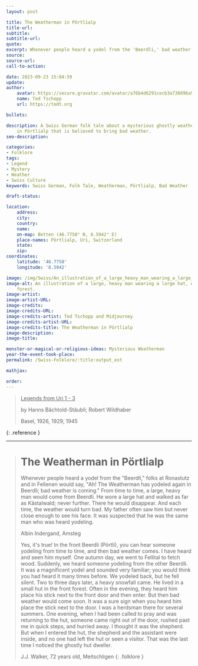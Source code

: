 ```yaml
---
layout: post

title: The Weatherman in Pörtlialp
title-url:
subtitle:
subtitle-url:
quote:
excerpt: Whenever people heard a yodel from the 'Beerdli,' bad weather is coming.
source:
source-url:
call-to-action:

date: 2023-09-23 15:04:59
update:
author:
    avatar: https://secure.gravatar.com/avatar/a76b4d6291cecb3a738896a971bfb903?s=512&d=mp&r=g
    name: Ted Tschopp
    url: https://tedt.org

bullets:

description: A Swiss German folk tale about a mysterious ghostly weatherman who appears
    in Pörtlialp that is believed to bring bad weather.
seo-description:

categories:
- Folklore
tags:
- Legend
- Mystery
- Weather
- Swiss Culture
keywords: Swiss German, Folk Tale, Weatherman, Pörtlialp, Bad Weather

draft-status:

location:
    address:
    city:
    country:
    name:
    on-map: Betten (46.7758° N, 8.5942° E)
    place-names: Pörtlialp, Uri, Switzerland
    state:
    zip:
coordinates:
    latitude: '46.7758'
    longitude: '8.5942'

image: /img/Swiss/An_illustration_of_a_large_heavy_man_wearing_a_large_hat.png
image-alt: An illustration of a large, heavy man wearing a large hat, walking in a
    forest.
image-artist:
image-artist-URL:
image-credits:
image-credits-URL:
image-credits-artist: Ted Tschopp and Midjourney
image-credits-artist-URL:
image-credits-title: The Weatherman in Pörtlialp
image-description:
image-title:

monster-or-magical-or-religious-ideas: Mysterious Weatherman
year-the-event-took-place:
permalink: /Swiss-Folklore/:title:output_ext

mathjax:

order:
---
```


> <ins>Legends from Uri 1 - 3</ins>
> 
> by Hanns Bächtold-Stäubli; Robert Wildhaber
> 
> Basel, 1926, 1929, 1945
>
{: .reference }

---

> # The Weatherman in Pörtlialp
> 
> Whenever people heard a yodel from the "Beerdli," folks at Ronastutz and in Fellenen would say, "Ah! The Weatherman has yodeled again in Beerdli; bad weather is coming."
From time to time, a large, heavy man would come from Beerdli. He wore a large hat and walked as far as Kästalwald; never further. There he would disappear. And each time, the weather would turn bad. My father often saw him but never close enough to see his face. It was suspected that he was the same man who was heard yodeling.
>
> Albin Indergand, Amsteg
>
>Yes, it's true! In the front Beerdli (Pörtli), you can hear someone yodeling from time to time, and then bad weather comes. I have heard and seen him myself. One autumn day, we went to Fellital to fetch wood. Suddenly, we heard someone yodeling from the other Beerdli. It was a magnificent yodel and sounded very familiar; you would think you had heard it many times before. We yodeled back, but he fell silent. Two to three days later, a heavy snowfall came.
He lived in a small hut in the front forest. Often in the evening, they heard him place his stick next to the front door and then enter. But then bad weather would come soon. It was a sure sign when you heard him place the stick next to the door. I was a herdsman there for several summers. One evening, when I had been called to pray and was returning to the hut, someone came right out of the door, rushed past me in quick steps, and hurried away. I thought it was the shepherd. But when I entered the hut, the shepherd and the assistant were inside, and no one had left the hut or seen a visitor. That was the last time I noticed the ghostly hut dweller.
>
>J.J. Walker, 72 years old, Meitschligen
{: .folklore }
